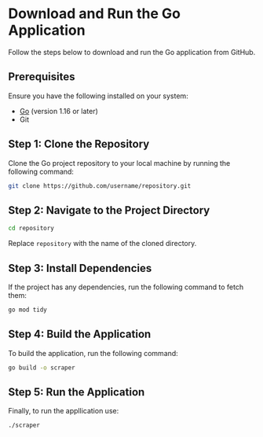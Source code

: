 # Download and Run the Go Application

Follow the steps below to download and run the Go application from GitHub.

## Prerequisites

Ensure you have the following installed on your system:

- [Go](https://golang.org/dl/) (version 1.16 or later)
- Git

## Step 1: Clone the Repository

Clone the Go project repository to your local machine by running the following command:

```bash
git clone https://github.com/username/repository.git
```

## Step 2: Navigate to the Project Directory

```bash
cd repository
```

Replace `repository` with the name of the cloned directory.

## Step 3: Install Dependencies

If the project has any dependencies, run the following command to fetch them:

```bash
go mod tidy
```

## Step 4: Build the Application

To build the application, run the following command:

```bash
go build -o scraper
```

## Step 5: Run the Application

Finally, to run the appllication use:

```bash
./scraper
```

